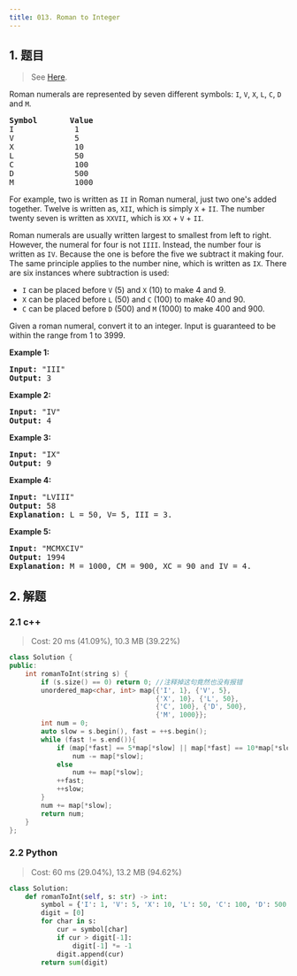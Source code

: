 ```yaml
---
title: 013. Roman to Integer
---
```


## 1. 题目

> See [Here](https://leetcode.com/problems/roman-to-integer/).

<div><p>Roman numerals are represented by seven different symbols:&nbsp;<code>I</code>, <code>V</code>, <code>X</code>, <code>L</code>, <code>C</code>, <code>D</code> and <code>M</code>.</p>

<pre><strong>Symbol</strong>       <strong>Value</strong>
I             1
V             5
X             10
L             50
C             100
D             500
M             1000</pre>

<p>For example,&nbsp;two is written as <code>II</code>&nbsp;in Roman numeral, just two one's added together. Twelve is written as, <code>XII</code>, which is simply <code>X</code> + <code>II</code>. The number twenty seven is written as <code>XXVII</code>, which is <code>XX</code> + <code>V</code> + <code>II</code>.</p>

<p>Roman numerals are usually written largest to smallest from left to right. However, the numeral for four is not <code>IIII</code>. Instead, the number four is written as <code>IV</code>. Because the one is before the five we subtract it making four. The same principle applies to the number nine, which is written as <code>IX</code>. There are six instances where subtraction is used:</p>

<ul>
	<li><code>I</code> can be placed before <code>V</code> (5) and <code>X</code> (10) to make 4 and 9.&nbsp;</li>
	<li><code>X</code> can be placed before <code>L</code> (50) and <code>C</code> (100) to make 40 and 90.&nbsp;</li>
	<li><code>C</code> can be placed before <code>D</code> (500) and <code>M</code> (1000) to make 400 and 900.</li>
</ul>

<p>Given a roman numeral, convert it to an integer. Input is guaranteed to be within the range from 1 to 3999.</p>

<p><strong>Example 1:</strong></p>

<pre><strong>Input:</strong>&nbsp;"III"
<strong>Output:</strong> 3</pre>

<p><strong>Example 2:</strong></p>

<pre><strong>Input:</strong>&nbsp;"IV"
<strong>Output:</strong> 4</pre>

<p><strong>Example 3:</strong></p>

<pre><strong>Input:</strong>&nbsp;"IX"
<strong>Output:</strong> 9</pre>

<p><strong>Example 4:</strong></p>

<pre><strong>Input:</strong>&nbsp;"LVIII"
<strong>Output:</strong> 58
<strong>Explanation:</strong> L = 50, V= 5, III = 3.
</pre>

<p><strong>Example 5:</strong></p>

<pre><strong>Input:</strong>&nbsp;"MCMXCIV"
<strong>Output:</strong> 1994
<strong>Explanation:</strong> M = 1000, CM = 900, XC = 90 and IV = 4.</pre>
</div>

## 2. 解题

### 2.1 c++

> Cost: 20 ms (41.09%), 10.3 MB (39.22%)

```cpp
class Solution {
public:
    int romanToInt(string s) {
        if (s.size() == 0) return 0; //注释掉这句竟然也没有报错
        unordered_map<char, int> map{{'I', 1}, {'V', 5},
                                     {'X', 10}, {'L', 50},
                                     {'C', 100}, {'D', 500}, 
                                     {'M', 1000}};
        int num = 0;
        auto slow = s.begin(), fast = ++s.begin();
        while (fast != s.end()){
            if (map[*fast] == 5*map[*slow] || map[*fast] == 10*map[*slow])
                num -= map[*slow];
            else
                num += map[*slow];
            ++fast;
            ++slow;
        }
        num += map[*slow];
        return num;
    }
};
```

### 2.2 Python

> Cost: 60 ms (29.04%), 13.2 MB (94.62%)

```python
class Solution:
    def romanToInt(self, s: str) -> int:
        symbol = {'I': 1, 'V': 5, 'X': 10, 'L': 50, 'C': 100, 'D': 500, 'M': 1000}
        digit = [0]
        for char in s:
            cur = symbol[char]
            if cur > digit[-1]:
                digit[-1] *= -1
            digit.append(cur)
        return sum(digit)
```

